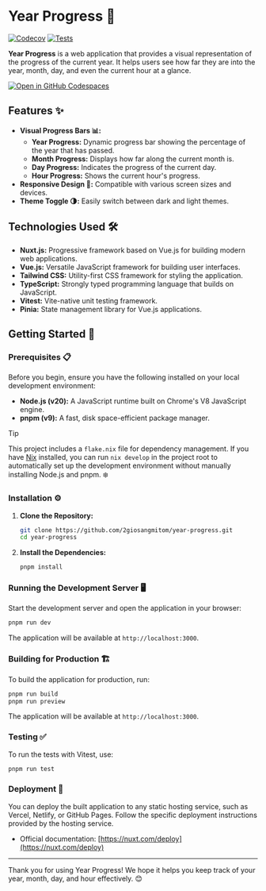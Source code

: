 # Year Progress 🎉

[![Codecov](https://codecov.io/gh/2giosangmitom/year-progress/graph/badge.svg?token=ZEV3SVGNJF)](https://codecov.io/gh/2giosangmitom/year-progress)
[![Tests](https://github.com/2giosangmitom/year-progress/actions/workflows/test.yml/badge.svg)](https://github.com/2giosangmitom/year-progress/actions/workflows/test.yml)

**Year Progress** is a web application that provides a visual representation of the progress of the current year. It helps users see how far they are into the year, month, day, and even the current hour at a glance.

[![Open in GitHub Codespaces](https://github.com/codespaces/badge.svg)](https://codespaces.new/2giosangmitom/year-progress?quickstart=1)

## Features ✨

- **Visual Progress Bars 📊:**
  - **Year Progress:** Dynamic progress bar showing the percentage of the year that has passed.
  - **Month Progress:** Displays how far along the current month is.
  - **Day Progress:** Indicates the progress of the current day.
  - **Hour Progress:** Shows the current hour's progress.
- **Responsive Design 📱:** Compatible with various screen sizes and devices.
- **Theme Toggle 🌗:** Easily switch between dark and light themes.

## Technologies Used 🛠️

- **Nuxt.js:** Progressive framework based on Vue.js for building modern web applications.
- **Vue.js:** Versatile JavaScript framework for building user interfaces.
- **Tailwind CSS:** Utility-first CSS framework for styling the application.
- **TypeScript:** Strongly typed programming language that builds on JavaScript.
- **Vitest:** Vite-native unit testing framework.
- **Pinia:** State management library for Vue.js applications.

## Getting Started 🚀

### Prerequisites 📋

Before you begin, ensure you have the following installed on your local development environment:

- **Node.js (v20):** A JavaScript runtime built on Chrome's V8 JavaScript engine.
- **pnpm (v9):** A fast, disk space-efficient package manager.

> [!TIP]
> This project includes a `flake.nix` file for dependency management. If you have [Nix](https://nixos.org/download) installed, you can run `nix develop` in the project root to automatically set up the development environment without manually installing Node.js and pnpm. ❄️

### Installation ⚙️

1. **Clone the Repository:**

   ```bash
   git clone https://github.com/2giosangmitom/year-progress.git
   cd year-progress
   ```

2. **Install the Dependencies:**

   ```bash
   pnpm install
   ```

### Running the Development Server 🖥️

Start the development server and open the application in your browser:

```bash
pnpm run dev
```

The application will be available at `http://localhost:3000`.

### Building for Production 🏗️

To build the application for production, run:

```bash
pnpm run build
pnpm run preview
```

The application will be available at `http://localhost:3000`.

### Testing ✅

To run the tests with Vitest, use:

```bash
pnpm run test
```

### Deployment 🚢

You can deploy the built application to any static hosting service, such as Vercel, Netlify, or GitHub Pages. Follow the specific deployment instructions provided by the hosting service.

- Official documentation: [https://nuxt.com/deploy](https://nuxt.com/deploy)

---

Thank you for using Year Progress! We hope it helps you keep track of your year, month, day, and hour effectively. 😊
